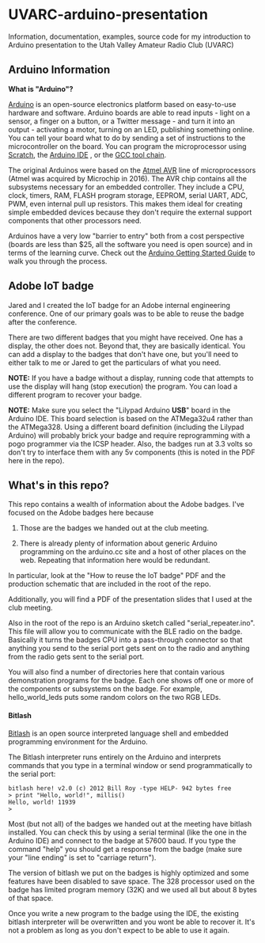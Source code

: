 # UVARC-arduino-presentation
Information, documentation, examples, source code for my introduction to Arduino presentation to the Utah Valley Amateur Radio Club (UVARC)

## Arduino Information
**What is "Arduino"?**

[Arduino](https://www.arduino.cc) is an open-source electronics platform based on easy-to-use hardware and software. Arduino boards are able to read inputs - light on a sensor, a finger on a button, or a Twitter message - and turn it into an output - activating a motor, turning on an LED, publishing something online. You can tell your board what to do by sending a set of instructions to the microcontroller on the board. You can program the microprocessor using [Scratch](http://s4a.cat/), the [Arduino IDE](https://www.arduino.cc/en/Main/Software) , or the [GCC tool chain](https://www.instructables.com/id/AVR-Programming-with-Arduino-AVRdude-and-AVR-gcc/).

The original Arduinos were based on the [Atmel AVR](https://en.wikipedia.org/wiki/AVR_microcontrollers) line of microprocessors (Atmel was acquired by Microchip in 2016). The AVR chip contains all the subsystems necessary for an embedded controller.  They include a CPU, clock, timers, RAM, FLASH program storage, EEPROM, serial UART, ADC, PWM, even internal pull up resistors. This makes them ideal for creating simple embedded devices because they don't require the external support components that other processors need.

Arduinos have a very low "barrier to entry" both from a cost perspective (boards are less than $25, all the software you need is open source) and in terms of the learning curve.  Check out the [Arduino Getting Started Guide](https://www.arduino.cc/en/Guide/HomePage) to walk you through the process.

## Adobe IoT badge
Jared and I created the IoT badge for an Adobe internal engineering conference. One of our primary goals was to be able to reuse the badge after the conference.

There are two different badges that you might have received. One has a display, the other does not. Beyond that, they are basically identical.  You can add a display to the badges that don't have one, but you'll need to either talk to me or Jared to get the particulars of what you need.

**NOTE:** If you have a badge without a display, running code that attempts to use the display will hang (stop execution) the program. You can load a different program to recover your badge.

**NOTE:** Make sure you select the "Lilypad Arduino **USB**" board in the Arduino IDE. This board selection is based on the ATMega32u4 rather than the ATMega328.  Using a different board definition (including the Lilypad Arduino) will probably brick your badge and require reprogramming with a pogo programmer via the ICSP header.  Also, the badges run at 3.3 volts so don't try to interface them with any 5v components (this is noted in the PDF here in the repo).

## What's in this repo?
This repo contains a wealth of information about the Adobe badges. I've focused on the Adobe badges here because

1) Those are the badges we handed out at the club meeting.

2) There is already plenty of information about generic Arduino programming on the arduino.cc site and a host of other places on the web.  Repeating that information here would be redundant.

In particular, look at the "How to reuse the IoT badge" PDF and the production schematic that are included in the root of the repo.

Additionally, you will find a PDF of the presentation slides that I used at the club meeting.

Also in the root of the repo is an Arduino sketch called "serial_repeater.ino". This file will allow you to communicate with the BLE radio on the badge. Basically it turns the badges CPU into a pass-through connector so that anything you send to the serial port gets sent on to the radio and anything from the radio gets sent to the serial port.

You will also find a number of directories here that contain various demonstration programs for the badge.  Each one shows off one or more of the components or subsystems on the badge. For example, hello_world_leds puts some random colors on the two RGB LEDs.

#### Bitlash

[Bitlash](http://bitlash.net/) is an open source interpreted language shell and embedded programming environment for the Arduino.

The Bitlash interpreter runs entirely on the Arduino and interprets commands that you type in a terminal window or send programmatically to the serial port:

```
bitlash here! v2.0 (c) 2012 Bill Roy -type HELP- 942 bytes free
> print "Hello, world!", millis()
Hello, world! 11939
>
```

Most (but not all) of the badges we handed out at the meeting have bitlash installed. You can check this by using a serial terminal (like the one in the Arduino IDE) and connect to the badge at 57600 baud.  If you type the command "help" you should get a response from the badge (make sure your "line ending" is set to "carriage return").

The version of bitlash we put on the badges is highly optimized and some features have been disabled to save space. The 328 processor used on the badge has limited program memory (32K) and we used all but about 8 bytes of that space.

Once you write a new program to the badge using the IDE, the existing bitlash interpreter will be overwritten and you wont be able to recover it.  It's not a problem as long as you don't expect to be able to use it again.
